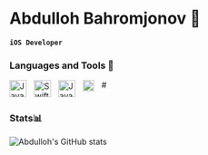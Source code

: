 # Abdulloh Bahromjonov 📱

**`iOS Developer`**

### Languages and Tools 🧰

<img align="left" alt="Java" width="30px" style="padding-right:10px;" src="https://cdn.jsdelivr.net/gh/devicons/devicon/icons/swift/swift-original.svg"/>
<img align="left" alt="SwiftUI" width="30px" style="padding-right:10px;" src="https://github.com/AbdullohBahromjonov/AbdullohBahromjonov/assets/90626932/18c29006-dac2-4c29-b332-d4f727aadca1"/>
<img align="left" alt="Java" width="30px" style="padding-right:10px;" src="https://cdn.jsdelivr.net/gh/devicons/devicon/icons/xcode/xcode-original.svg"/>
<img align="left" alt="Java" width="20px" style="padding-right:10px;" src="https://github.com/AbdullohBahromjonov/AbdullohBahromjonov/assets/90626932/92b3a74e-d6ff-4cd7-b7ee-3d6d176c55e0"/>
#

#
### Stats📊

![Abdulloh's GitHub stats](https://github-readme-stats.vercel.app/api?username=AbdullohBahromjonov&show_icons=true&theme=gotham)
